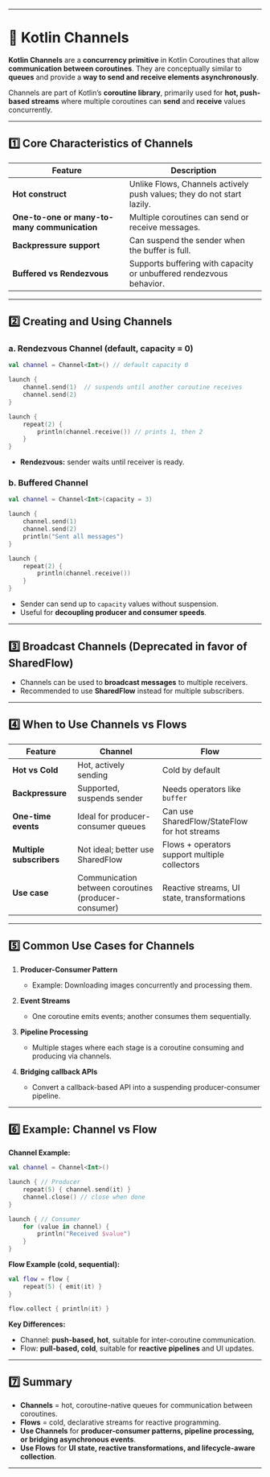
---

# 📡 Kotlin Channels

**Kotlin Channels** are a **concurrency primitive** in Kotlin Coroutines that allow **communication between coroutines**. They are conceptually similar to **queues** and provide a **way to send and receive elements asynchronously**.

Channels are part of Kotlin’s **coroutine library**, primarily used for **hot, push-based streams** where multiple coroutines can **send** and **receive** values concurrently.

---

## 1️⃣ Core Characteristics of Channels

| Feature                                      | Description                                                            |
| -------------------------------------------- | ---------------------------------------------------------------------- |
| **Hot construct**                            | Unlike Flows, Channels actively push values; they do not start lazily. |
| **One-to-one or many-to-many communication** | Multiple coroutines can send or receive messages.                      |
| **Backpressure support**                     | Can suspend the sender when the buffer is full.                        |
| **Buffered vs Rendezvous**                   | Supports buffering with capacity or unbuffered rendezvous behavior.    |

---

## 2️⃣ Creating and Using Channels

### a. Rendezvous Channel (default, capacity = 0)

```kotlin
val channel = Channel<Int>() // default capacity 0

launch {
    channel.send(1)  // suspends until another coroutine receives
    channel.send(2)
}

launch {
    repeat(2) {
        println(channel.receive()) // prints 1, then 2
    }
}
```

* **Rendezvous:** sender waits until receiver is ready.

### b. Buffered Channel

```kotlin
val channel = Channel<Int>(capacity = 3)

launch {
    channel.send(1)
    channel.send(2)
    println("Sent all messages")
}

launch {
    repeat(2) {
        println(channel.receive())
    }
}
```

* Sender can send up to `capacity` values without suspension.
* Useful for **decoupling producer and consumer speeds**.

---

## 3️⃣ Broadcast Channels (Deprecated in favor of SharedFlow)

* Channels can be used to **broadcast messages** to multiple receivers.
* Recommended to use **SharedFlow** instead for multiple subscribers.

---

## 4️⃣ When to Use Channels vs Flows

| Feature                  | Channel                                              | Flow                                          |
| ------------------------ | ---------------------------------------------------- | --------------------------------------------- |
| **Hot vs Cold**          | Hot, actively sending                                | Cold by default                               |
| **Backpressure**         | Supported, suspends sender                           | Needs operators like `buffer`                 |
| **One-time events**      | Ideal for producer-consumer queues                   | Can use SharedFlow/StateFlow for hot streams  |
| **Multiple subscribers** | Not ideal; better use SharedFlow                     | Flows + operators support multiple collectors |
| **Use case**             | Communication between coroutines (producer-consumer) | Reactive streams, UI state, transformations   |

---

## 5️⃣ Common Use Cases for Channels

1. **Producer-Consumer Pattern**

   * Example: Downloading images concurrently and processing them.
2. **Event Streams**

   * One coroutine emits events; another consumes them sequentially.
3. **Pipeline Processing**

   * Multiple stages where each stage is a coroutine consuming and producing via channels.
4. **Bridging callback APIs**

   * Convert a callback-based API into a suspending producer-consumer pipeline.

---

## 6️⃣ Example: Channel vs Flow

**Channel Example:**

```kotlin
val channel = Channel<Int>()

launch { // Producer
    repeat(5) { channel.send(it) }
    channel.close() // close when done
}

launch { // Consumer
    for (value in channel) {
        println("Received $value")
    }
}
```

**Flow Example (cold, sequential):**

```kotlin
val flow = flow {
    repeat(5) { emit(it) }
}

flow.collect { println(it) }
```

**Key Differences:**

* Channel: **push-based, hot**, suitable for inter-coroutine communication.
* Flow: **pull-based, cold**, suitable for **reactive pipelines** and UI updates.

---

## 7️⃣ Summary

* **Channels** = hot, coroutine-native queues for communication between coroutines.
* **Flows** = cold, declarative streams for reactive programming.
* **Use Channels** for **producer-consumer patterns, pipeline processing, or bridging asynchronous events**.
* **Use Flows** for **UI state, reactive transformations, and lifecycle-aware collection**.

---